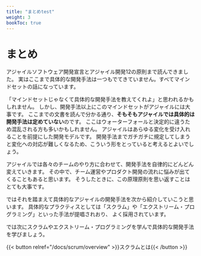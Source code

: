```yaml
---
title: "まとめtest"
weight: 3
bookToc: true
---
```


# まとめ

アジャイルソフトウェア開発宣言とアジャイル開発12の原則まで読んできました。
実はここまで具体的な開発手法は一つもでてきていません。すべてマインドセットの話になっています。

「マインドセットじゃなくて具体的な開発手法を教えてくれよ」と思われるかもしれません。
しかし、開発手法以上にこのマインドセットがアジャイルには大事です。
ここまでの文書を読んで分かる通り、**そもそもアジャイルでは具体的は開発手法は定めていない**のです。
ここはウォーターフォールと決定的に違うため混乱される方も多いかもしれません。
アジャイルはあらゆる変化を受け入れることを前提にした開発モデルです。
開発手法までガチガチに規定してしまうと変化への対応が難しくなるため、こういう形をとっていると考えるとよいでしょう。

アジャイルでは各々のチームのやり方に合わせて、開発手法を自律的にどんどん変えていきます。
その中で、チーム運営やプロダクト開発の流れに悩みが出てくることもあると思います。
そうしたときに、この原理原則を思い返すことはとても大事です。

ではそれを踏まえて具体的なアジャイルの開発手法を次から紹介していこうと思います。
具体的なプラクティスとしては「スクラム」や「エクストリーム・プログラミング」といった手法が提唱されおり、
よく採用されています。

では次にスクラムやエクストリーム・プログラミングを学んで具体的な開発手法を学びましょう。

{{< button relref="/docs/scrum/overview" >}}スクラムとは{{< /button >}}